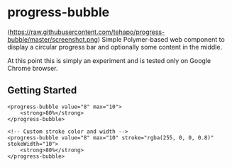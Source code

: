 progress-bubble
===============

(https://raw.githubusercontent.com/tehapo/progress-bubble/master/screenshot.png)
Simple Polymer-based web component to display a circular progress bar and optionally some content in the middle.

At this point this is simply an experiment and is tested only on Google Chrome browser.

## Getting Started

```<!-- Basic usage -->
<progress-bubble value="8" max="10">
    <strong>80%</strong>
</progress-bubble>

<!-- Custom stroke color and width -->
<progress-bubble value="8" max="10" stroke="rgba(255, 0, 0, 0.8)" stokeWidth="10">
    <strong>80%</strong>
</progress-bubble>
```
